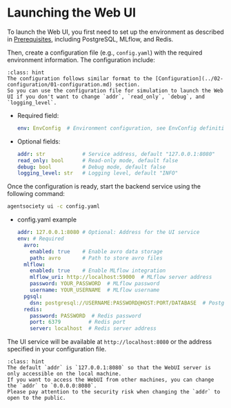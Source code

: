 # Launching the Web UI

To launch the Web UI, you first need to set up the environment as described in [Prerequisites](../01-quick-start/01-prerequisites.md), including PostgreSQL, MLflow, and Redis.

Then, create a configuration file (e.g., `config.yaml`) with the required environment information. The configuration include:

```{admonition} Hint
:class: hint
The configuration follows similar format to the [Configuration](../02-configuration/01-configuration.md) section.
So you can use the configuration file for simulation to launch the Web UI if you don't want to change `addr`, `read_only`, `debug`, and `logging_level`.
```

- Required field:
  ```yaml
  env: EnvConfig  # Environment configuration, see EnvConfig definition in `agentsociety/configs/env.py`
  ```

- Optional fields:
  ```yaml
  addr: str            # Service address, default "127.0.0.1:8080"
  read_only: bool      # Read-only mode, default false
  debug: bool          # Debug mode, default false
  logging_level: str   # Logging level, default "INFO"
  ```

Once the configuration is ready, start the backend service using the following command:

 ```bash
 agentsociety ui -c config.yaml
 ```

- config.yaml example
    ```yaml
    addr: 127.0.0.1:8080 # Optional: Address for the UI service
    env: # Required
      avro:
        enabled: true    # Enable avro data storage
        path: avro       # Path to store avro files
      mlflow:
        enabled: true    # Enable MLflow integration
        mlflow_uri: http://localhost:59000  # MLflow server address
        password: YOUR_PASSWORD  # MLflow password
        username: YOUR_USERNAME  # MLflow username
      pgsql:
        dsn: postgresql://USERNAME:PASSWORD@HOST:PORT/DATABASE  # PostgreSQL connection string
      redis:
        password: PASSWORD  # Redis password
        port: 6379         # Redis port
        server: localhost  # Redis server address
    ```

The UI service will be available at `http://localhost:8080` or the address specified in your configuration file.

```{admonition} Hint
:class: hint
The default `addr` is `127.0.0.1:8080` so that the WebUI server is only accessible on the local machine.
If you want to access the WebUI from other machines, you can change the `addr` to `0.0.0.0:8080`.
Please pay attention to the security risk when changing the `addr` to open to the public.
```